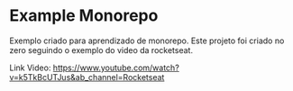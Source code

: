 # Example Monorepo
Exemplo criado para aprendizado de monorepo. Este projeto foi criado no zero seguindo o exemplo do video da rocketseat.

Link Video: https://www.youtube.com/watch?v=k5TkBcUTJus&ab_channel=Rocketseat
